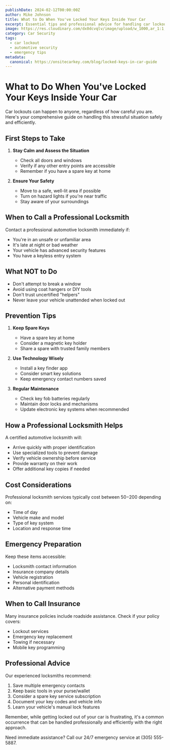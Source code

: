 ```yaml
---
publishDate: 2024-02-12T00:00:00Z
author: Mike Johnson
title: What to Do When You've Locked Your Keys Inside Your Car
excerpt: Essential tips and professional advice for handling car lockouts safely and efficiently. Learn the do's and don'ts from experienced automotive locksmiths.
image: https://res.cloudinary.com/dx0dcvqlv/image/upload/w_1000,ar_1:1,c_fill,g_auto,e_art:hokusai/v1739292817/pexels-daniel-andraski-197681005-11731972_ywd6s3.jpg
category: Car Security
tags:
  - car lockout
  - automotive security
  - emergency tips
metadata:
  canonical: https://onsitecarkey.com/blog/locked-keys-in-car-guide
---
```


# What to Do When You've Locked Your Keys Inside Your Car

Car lockouts can happen to anyone, regardless of how careful you are. Here's your comprehensive guide on handling this stressful situation safely and efficiently.

## First Steps to Take

1. **Stay Calm and Assess the Situation**

   - Check all doors and windows
   - Verify if any other entry points are accessible
   - Remember if you have a spare key at home

2. **Ensure Your Safety**
   - Move to a safe, well-lit area if possible
   - Turn on hazard lights if you're near traffic
   - Stay aware of your surroundings

## When to Call a Professional Locksmith

Contact a professional automotive locksmith immediately if:

- You're in an unsafe or unfamiliar area
- It's late at night or bad weather
- Your vehicle has advanced security features
- You have a keyless entry system

## What NOT to Do

- Don't attempt to break a window
- Avoid using coat hangers or DIY tools
- Don't trust uncertified "helpers"
- Never leave your vehicle unattended when locked out

## Prevention Tips

1. **Keep Spare Keys**

   - Have a spare key at home
   - Consider a magnetic key holder
   - Share a spare with trusted family members

2. **Use Technology Wisely**

   - Install a key finder app
   - Consider smart key solutions
   - Keep emergency contact numbers saved

3. **Regular Maintenance**
   - Check key fob batteries regularly
   - Maintain door locks and mechanisms
   - Update electronic key systems when recommended

## How a Professional Locksmith Helps

A certified automotive locksmith will:

- Arrive quickly with proper identification
- Use specialized tools to prevent damage
- Verify vehicle ownership before service
- Provide warranty on their work
- Offer additional key copies if needed

## Cost Considerations

Professional locksmith services typically cost between $50-$200 depending on:

- Time of day
- Vehicle make and model
- Type of key system
- Location and response time

## Emergency Preparation

Keep these items accessible:

- Locksmith contact information
- Insurance company details
- Vehicle registration
- Personal identification
- Alternative payment methods

## When to Call Insurance

Many insurance policies include roadside assistance. Check if your policy covers:

- Lockout services
- Emergency key replacement
- Towing if necessary
- Mobile key programming

## Professional Advice

Our experienced locksmiths recommend:

1. Save multiple emergency contacts
2. Keep basic tools in your purse/wallet
3. Consider a spare key service subscription
4. Document your key codes and vehicle info
5. Learn your vehicle's manual lock features

Remember, while getting locked out of your car is frustrating, it's a common occurrence that can be handled professionally and efficiently with the right approach.

Need immediate assistance? Call our 24/7 emergency service at (305) 555-5887.
